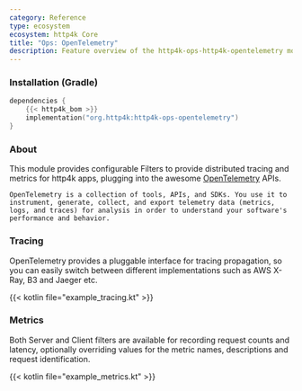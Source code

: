 ```yaml
---
category: Reference
type: ecosystem
ecosystem: http4k Core
title: "Ops: OpenTelemetry"
description: Feature overview of the http4k-ops-http4k-opentelemetry module
---
```



### Installation (Gradle)

```kotlin
dependencies {
    {{< http4k_bom >}}
    implementation("org.http4k:http4k-ops-opentelemetry")
}
```

### About

This module provides configurable Filters to provide distributed tracing and metrics for http4k apps, plugging into the awesome [OpenTelemetry](https://opentelemetry.io/) APIs.

`OpenTelemetry is a collection of tools, APIs, and SDKs. You use it to instrument, generate, collect, and export telemetry data (metrics, logs, and traces) for analysis in order to understand your software's performance and behavior.`

### Tracing 

OpenTelemetry provides a pluggable interface for tracing propagation, so you can easily switch between different implementations such as AWS X-Ray, B3 and Jaeger etc.

{{< kotlin file="example_tracing.kt" >}}

### Metrics 

Both Server and Client filters are available for recording request counts and latency, optionally overriding values for the metric names, descriptions and request identification.

{{< kotlin file="example_metrics.kt" >}}
